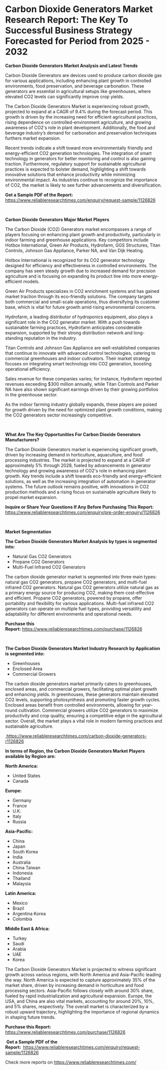 <p><h1>Carbon Dioxide Generators Market Research Report: The Key To Successful Business Strategy Forecasted for Period from 2025 - 2032</h1></p><p><strong>Carbon Dioxide Generators Market Analysis and Latest Trends</strong></p>
<p><p>Carbon Dioxide Generators are devices used to produce carbon dioxide gas for various applications, including enhancing plant growth in controlled environments, food preservation, and beverage carbonation. These generators are essential in agricultural setups like greenhouses, where elevated CO2 levels can significantly improve crop yields. </p><p>The Carbon Dioxide Generators Market is experiencing robust growth, projected to expand at a CAGR of 9.4% during the forecast period. This growth is driven by the increasing need for efficient agricultural practices, rising dependence on controlled-environment agriculture, and growing awareness of CO2's role in plant development. Additionally, the food and beverage industry’s demand for carbonation and preservation techniques furthers market expansion.</p><p>Recent trends indicate a shift toward more environmentally friendly and energy-efficient CO2 generation technologies. The integration of smart technology in generators for better monitoring and control is also gaining traction. Furthermore, regulatory support for sustainable agricultural practices is expected to bolster demand, highlighting a shift towards innovative solutions that enhance productivity while minimizing environmental impact. As industries continue to recognize the importance of CO2, the market is likely to see further advancements and diversification.</p></p>
<p><strong>Get a Sample PDF of the Report:&nbsp;</strong> <a href="https://www.reliableresearchtimes.com/enquiry/request-sample/1126826?utm_campaign=2305&utm_medium=2&utm_source=Github&utm_content=ia&utm_term=18022025&utm_id=carbon-dioxide-generators">https://www.reliableresearchtimes.com/enquiry/request-sample/1126826</a></p>
<p>&nbsp;</p>
<p><strong>Carbon Dioxide Generators Major Market Players</strong></p>
<p><p>The Carbon Dioxide (CO2) Generators market encompasses a range of players focusing on enhancing plant growth and productivity, particularly in indoor farming and greenhouse applications. Key competitors include Hotbox International, Green Air Products, Hydrofarm, GGS Structures, Titan Controls, Johnson Gas Appliance, Parker NA, and Van Dijk Heating.</p><p>Hotbox International is recognized for its CO2 generator technology designed for efficiency and effectiveness in controlled environments. The company has seen steady growth due to increased demand for precision agriculture and is focusing on expanding its product line into more energy-efficient models.</p><p>Green Air Products specializes in CO2 enrichment systems and has gained market traction through its eco-friendly solutions. The company targets both commercial and small-scale operations, thus diversifying its customer base, which is vital for future growth amid rising environmental concerns.</p><p>Hydrofarm, a leading distributor of hydroponics equipment, also plays a significant role in the CO2 generator market. With a push towards sustainable farming practices, Hydrofarm anticipates considerable expansion, supported by their strong distribution network and long-standing reputation in the industry.</p><p>Titan Controls and Johnson Gas Appliance are well-established companies that continue to innovate with advanced control technologies, catering to commercial greenhouses and indoor cultivators. Their market strategy focuses on integrating smart technology into CO2 generation, boosting operational efficiency.</p><p>Sales revenue for these companies varies; for instance, Hydrofarm reported revenues exceeding $300 million annually, while Titan Controls and Parker NA have also shown significant earnings driven by their growing portfolios in the greenhouse sector.</p><p>As the indoor farming industry globally expands, these players are poised for growth driven by the need for optimized plant growth conditions, making the CO2 generators sector increasingly competitive.</p></p>
<p>&nbsp;</p>
<p><strong>What Are The Key Opportunities For Carbon Dioxide Generators Manufacturers?</strong></p>
<p><p>The Carbon Dioxide Generators market is experiencing significant growth, driven by increasing demand in horticulture, aquaculture, and food processing industries. The market is projected to expand at a CAGR of approximately 5% through 2028, fueled by advancements in generator technology and growing awareness of CO2's role in enhancing plant growth. Key trends include a shift towards eco-friendly and energy-efficient solutions, as well as the increasing integration of automation in generator systems. The future outlook remains positive, with innovations in CO2 production methods and a rising focus on sustainable agriculture likely to propel market expansion.</p></p>
<p><strong>Inquire or Share Your Questions If Any Before Purchasing This Report:</strong> <a href="https://www.reliableresearchtimes.com/enquiry/pre-order-enquiry/1126826?utm_campaign=2305&utm_medium=2&utm_source=Github&utm_content=ia&utm_term=18022025&utm_id=carbon-dioxide-generators">https://www.reliableresearchtimes.com/enquiry/pre-order-enquiry/1126826</a></p>
<p>&nbsp;</p>
<p><strong>Market Segmentation</strong></p>
<p><strong>The Carbon Dioxide Generators Market Analysis by types is segmented into:</strong></p>
<p><ul><li>Natural Gas CO2 Generators</li><li>Propane CO2 Generators</li><li>Multi-Fuel Infrared CO2 Generators</li></ul></p>
<p><p>The carbon dioxide generator market is segmented into three main types: natural gas CO2 generators, propane CO2 generators, and multi-fuel infrared CO2 generators. Natural gas CO2 generators utilize natural gas as a primary energy source for producing CO2, making them cost-effective and efficient. Propane CO2 generators, powered by propane, offer portability and flexibility for various applications. Multi-fuel infrared CO2 generators can operate on multiple fuel types, providing versatility and adaptability for different environments and operational needs.</p></p>
<p><strong>Purchase this Report:&nbsp;</strong><a href="https://www.reliableresearchtimes.com/purchase/1126826?utm_campaign=2305&utm_medium=2&utm_source=Github&utm_content=ia&utm_term=18022025&utm_id=carbon-dioxide-generators">https://www.reliableresearchtimes.com/purchase/1126826</a></p>
<p>&nbsp;</p>
<p><strong>The Carbon Dioxide Generators Market Industry Research by Application is segmented into:</strong></p>
<p><ul><li>Greenhouses</li><li>Enclosed Area</li><li>Commercial Growers</li></ul></p>
<p><p>The carbon dioxide generators market primarily caters to greenhouses, enclosed areas, and commercial growers, facilitating optimal plant growth and enhancing yields. In greenhouses, these generators maintain elevated CO2 levels, supporting photosynthesis and promoting faster growth cycles. Enclosed areas benefit from controlled environments, allowing for year-round cultivation. Commercial growers utilize CO2 generators to maximize productivity and crop quality, ensuring a competitive edge in the agricultural sector. Overall, the market plays a vital role in modern farming practices and sustainable agriculture.</p></p>
<p><a href="https://www.reliableresearchtimes.com/carbon-dioxide-generators-r1126826?utm_campaign=2305&utm_medium=2&utm_source=Github&utm_content=ia&utm_term=18022025&utm_id=carbon-dioxide-generators">&nbsp;https://www.reliableresearchtimes.com/carbon-dioxide-generators-r1126826</a></p>
<p><strong>In terms of Region, the Carbon Dioxide Generators Market Players available by Region are:</strong></p>
<p>
    <p> <strong> North America: </strong>
        <ul>
            <li>United States</li>
            <li>Canada</li>
        </ul>
        </p> 
    <p> <strong> Europe: </strong>
        <ul>
            <li>Germany</li>
            <li>France</li>
            <li>U.K.</li>
            <li>Italy</li>
            <li>Russia</li>
        </ul>
        </p> 
    <p> <strong> Asia-Pacific: </strong>
        <ul>
            <li>China</li>
            <li>Japan</li>
            <li>South Korea</li>
            <li>India</li>
            <li>Australia</li>
            <li>China Taiwan</li>
            <li>Indonesia</li>
            <li>Thailand</li>
            <li>Malaysia</li>
        </ul>
        </p> 
    <p> <strong> Latin America: </strong>
        <ul>
            <li>Mexico</li>
            <li>Brazil</li>
            <li>Argentina Korea</li>
            <li>Colombia</li>
        </ul>
        </p> 
    <p> <strong> Middle East & Africa: </strong>
        <ul>
            <li>Turkey</li>
            <li>Saudi</li>
            <li>Arabia</li>
            <li>UAE</li>
            <li>Korea</li>
        </ul>
    </p>
    </p>
<p><p>The Carbon Dioxide Generators Market is projected to witness significant growth across various regions, with North America and Asia-Pacific leading the way. North America is expected to capture approximately 35% of the market share, driven by increasing demand in horticulture and food processing sectors. Asia-Pacific follows closely with around 30% share, fueled by rapid industrialization and agricultural expansion. Europe, the USA, and China are also vital markets, accounting for around 20%, 10%, and 5% shares, respectively. The overall market is characterized by a robust upward trajectory, highlighting the importance of regional dynamics in shaping future trends.</p></p>
<p><strong>Purchase this Report: </strong><a href="https://www.reliableresearchtimes.com/purchase/1126826?utm_campaign=2305&utm_medium=2&utm_source=Github&utm_content=ia&utm_term=18022025&utm_id=carbon-dioxide-generators">https://www.reliableresearchtimes.com/purchase/1126826</a></p>
<p>&nbsp;<strong>Get a Sample PDF of the Report:&nbsp;&nbsp;</strong><a href="https://www.reliableresearchtimes.com/enquiry/request-sample/1126826?utm_campaign=2305&utm_medium=2&utm_source=Github&utm_content=ia&utm_term=18022025&utm_id=carbon-dioxide-generators">https://www.reliableresearchtimes.com/enquiry/request-sample/1126826</a></p>
<p><strong></strong></p>
<p>Check more reports on <a href="https://www.reliableresearchtimes.com/?utm_campaign=2305&utm_medium=2&utm_source=Github&utm_content=ia&utm_term=18022025&utm_id=carbon-dioxide-generators">https://www.reliableresearchtimes.com/</a></p>